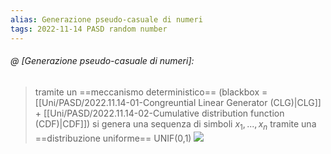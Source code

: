 ```yaml
---
alias: Generazione pseudo-casuale di numeri
tags: 2022-11-14 PASD random number
---
```


###### @ [Generazione pseudo-casuale di numeri]:
> tramite un ==meccanismo deterministico== (blackbox = [[Uni/PASD/2022.11.14-01-Congreuntial Linear Generator (CLG)|CLG]] + [[Uni/PASD/2022.11.14-02-Cumulative distribution function (CDF)|CDF]]) si genera una sequenza di simboli $x_1,...,x_n$ tramite una ==distribuzione uniforme== UNIF(0,1)
> ![](Uni/PASD/img/gennum.jpeg)
<!--ID: 1670236970387-->
